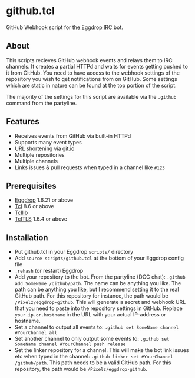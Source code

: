# github.tcl
GitHub Webhook script for [the Eggdrop IRC bot](http://www.eggheads.org/).

## About
This scripts recieves GitHub webhook events and relays them to IRC channels. It creates a partial HTTPd and waits for events getting pushed to it from GitHub. You need to have access to the webhook settings of the repository you wish to get notifications from on GitHub. Some settings which are static in nature can be found at the top portion of the script.

The majority of the settings for this script are available via the `.github` command from the partyline.

## Features
- Receives events from GitHub via built-in HTTPd
- Supports many event types
- URL shortening via [git.io](https://git.io/)
- Multiple repositories
- Multiple channels
- Links issues & pull requests when typed in a channel like `#123`

## Prerequisites
- [Eggdrop](http://www.eggheads.org/) 1.6.21 or above
- [Tcl](http://www.tcl.tk/) 8.6 or above
- [Tcllib](http://core.tcl.tk/tcllib)
- [TclTLS](http://core.tcl.tk/tcltls) 1.6.4 or above

## Installation
- Put github.tcl in your Eggdrop `scripts/` directory
- Add `source scripts/github.tcl` at the bottom of your Eggdrop config file
- `.rehash` (or restart) Eggdrop
- Add your repository to the bot. From the partyline (DCC chat): `.github add SomeName /github/path`. The name can be anything you like. The path can be anything you like, but I recommend setting it to the real GitHub path. For this repository for instance, the path would be `/Pixelz/eggdrop-github`. This will generate a secret and webhook URL that you need to paste into the repository settings in GitHub. Replace `your.ip.or.hostname` in the URL with your actual IP-address or hostname.
- Set a channel to output all events to: `.github set SomeName channel #YourChannel all`
- Set another channel to only output some events to: `.github set SomeName channel #YourChannel push release`
- Set the linker repository for a channel. This will make the bot link issues etc when typed in the channel: `.github linker set #YourChannel /github/path`. This path needs to be a valid GitHub path. For this repository, the path would be `/Pixelz/eggdrop-github`.
